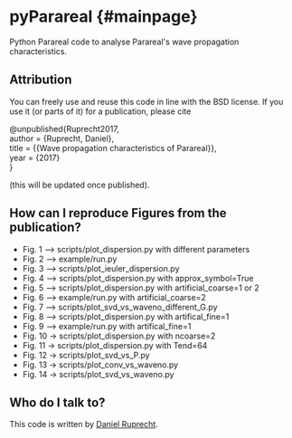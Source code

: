 pyParareal {#mainpage}
============

Python Parareal code to analyse Parareal's wave propagation characteristics.

Attribution
-----------
You can freely use and reuse this code in line with the BSD license. 
If you use it (or parts of it) for a publication, please cite

@unpublished{Ruprecht2017,   
  author = {Ruprecht, Daniel},    
  title = {{Wave propagation characteristics of Parareal}},    
  year = {2017}    
}

(this will be updated once published).

How can I reproduce Figures from the publication?
-----------------

 - Fig. 1 --> scripts/plot_dispersion.py with different parameters
 - Fig. 2 --> example/run.py
 - Fig. 3 --> scripts/plot_ieuler_dispersion.py
 - Fig. 4 --> scripts/plot_dispersion.py with approx_symbol=True
 - Fig. 5 --> scripts/plot_dispersion.py with artificial_coarse=1 or 2
 - Fig. 6 --> example/run.py with artificial_coarse=2
 - Fig. 7 --> scripts/plot_svd_vs_waveno_different_G.py
 - Fig. 8 --> scripts/plot_dispersion.py with artifical_fine=1
 - Fig. 9 --> example/run.py with artifical_fine=1
 - Fig. 10 -> scripts/plot_dispersion.py with ncoarse=2
 - Fig. 11 -> scripts/plot_dispersion.py with Tend=64
 - Fig. 12 -> scripts/plot_svd_vs_P.py
 - Fig. 13 -> scripts/plot_conv_vs_waveno.py
 - Fig. 14 -> scripts/plot_svd_vs_waveno.py 


Who do I talk to?
-----------------

This code is written by [Daniel Ruprecht](http://www.parallelintime.org/groups/leeds.html).
